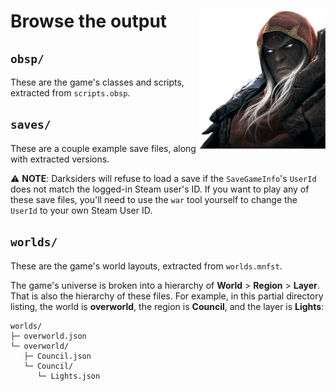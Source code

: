 # <img src="../docs/war.png" width="40%" align="right"> Browse the output

## `obsp/` 

These are the game's classes and scripts, extracted from `scripts.obsp`.

## `saves/`

These are a couple example save files, along with extracted versions.

⚠ **NOTE**: Darksiders will refuse to load a save if the `SaveGameInfo`'s `UserId` does not match the logged-in Steam user's ID. If you want to play any of these save files, you'll need to use the `war` tool yourself to change the `UserId` to your own Steam User ID.

## `worlds/`

These are the game's world layouts, extracted from `worlds.mnfst`.

The game's universe is broken into a hierarchy of **World** > **Region** > **Layer**. That is also the hierarchy of these files. For example, in this partial directory listing, the world is **overworld**, the region is **Council**, and the layer is **Lights**:

```text
worlds/
├─ overworld.json
└─ overworld/
   ├─ Council.json
   └─ Council/
      └─ Lights.json
```
